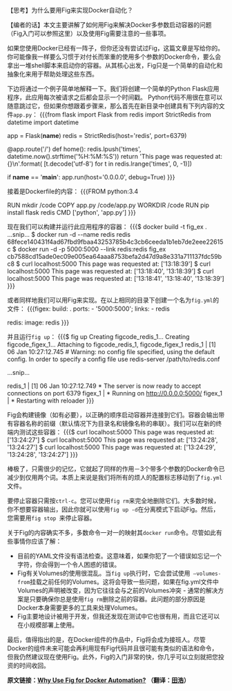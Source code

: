 【思考】为什么要用Fig来实现Docker自动化？

【编者的话】本文主要讲解了如何用Fig来解决Docker多参数启动容器的问题（Fig入门可以参照这里）以及使用Fig需要注意的一些事项。


如果您使用Docker已经有一阵子，但你还没有尝试过Fig，这篇文章是写给你的。你可能像我一样要么习惯于对付长而笨重的使用多个参数的Docker命令，要么会拿出一堆shell脚本来启动你的容器。从其核心出发，Fig只是一个简单的自动化和抽象化来用于帮助处理这些东西。

下边将通过一个例子简单地解释一下。我们将创建一个简单的Python Flask应用程序，此应用每次被请求之后都会显示一个时间戳。 Python代码不用很在意可以随意跳过它，但如果你想跟着步骤来，那么首先在新目录中创建具有下列内容的文件```app.py```：
{{{from flask import Flask
from redis import StrictRedis
from datetime import datetime


app = Flask(__name__)
redis = StrictRedis(host='redis', port=6379)


@app.route('/')
def home():
    redis.lpush('times', datetime.now().strftime('%H:%M:%S'))
    return 'This page was requested at: {}\n'.format(
        [t.decode('utf-8') for t in redis.lrange('times', 0, -1)])

if __name__ == '__main__':
    app.run(host='0.0.0.0', debug=True)    }}}

接着是Dockerfile的内容：
{{{FROM python:3.4

RUN mkdir /code
COPY app.py /code/app.py
WORKDIR /code
RUN pip install flask redis
CMD ['python', 'app.py']}}}

现在我们可以构建并运行此应用程序的容器：
{{{$ docker build -t fig_ex .
...snip...
$ docker run -d --name redis redis
68fece140431f4ad67fbd9fbaa43253785b4c3cb6ceeda1b1eb7de2eee22615c
$ docker run -d -p 5000:5000 --link redis:redis fig_ex
cb7588cd15ade0ec09e005ea64aaa8753befa2d47d9a8e331a711137fdc59bc8
$ curl localhost:5000
This page was requested at: ['13:18:39']
$ curl localhost:5000
This page was requested at: ['13:18:40', '13:18:39']
$ curl localhost:5000
This page was requested at: ['13:18:41', '13:18:40', '13:18:39']}}}

或者同样地我们可以用Fig来实现。在以上相同的目录下创建一个名为```fig.yml```的文件：
{{{figex:
  build: .
  ports:
    - '5000:5000';
  links:
    - redis

redis:
  image: redis  }}}

并且运行```fig up```：
{{{$ fig up
Creating figcode_redis_1...
Creating figcode_figex_1...
Attaching to figcode_redis_1, figcode_figex_1
redis_1 | [1] 06 Jan 10:27:12.745 # Warning: no config file specified, using the default config. In order to specify a config file use redis-server /path/to/redis.conf

...snip...

redis_1 | [1] 06 Jan 10:27:12.749 * The server is now ready to accept connections on port 6379
figex_1 |  * Running on http://0.0.0.0:5000/
figex_1 |  * Restarting with reloader}}}

Fig会构建镜像（如有必要），以正确的顺序启动容器并连接到它们。容器会输出带有容器名称的前缀（默认情况下为目录名和镜像名称的串联）。我们可以在新的终端内测试这些容器：
{{{$ curl localhost:5000
This page was requested at: ['13:24:27']
$ curl localhost:5000
This page was requested at: ['13:24:28', '13:24:27']
$ curl localhost:5000
This page was requested at: ['13:24:29', '13:24:28', '13:24:27']}}}

棒极了，只需很少的记忆，它就起了同样的作用－3个带多个参数的Docker命令已减少到仅用两个词。本质上来说是我们将所有的烦人的配置标志移动到了```fig.yml```文件。

要停止容器只需按```ctrl-c```。您可以使用```fig rm```来完全地删除它们。大多数时候，你不想要容器输出，因此你就可以使用```fig up -d```在分离模式下启动Fig。然后，您需要用```fig stop ```来停止容器。

关于Fig的内容确实不多，多数命令一对一的映射其```docker run```命令。尽管如此有些事情你应该了解：

- 目前的YAML文件没有语法检查。这意味着，如果你犯了一个错误如忘记一个字符，你会得到一个令人困惑的错误。
- Fig有关Volumes的使用很混乱。当```fig up```执行时，它会尝试使用``` –volumes-from```挂载之前任何的Volumes。这将会导致一些问题，如果在fig.yml文件中Volumes的声明被改变，因为它往往会与之前的Volumes冲突 - 通常的解决方案是只要确保你总是使用```fig rm```删除之前的容器。此问题的部分原因是Docker本身需要更多的工具来处理Volumes。
- Fig主要地设计被用于开发，但我还发现在测试中它也很有用，而且它还可以在小规模部署上使用。

最后，值得指出的是，在Docker组件的作品中，Fig将会成为接班人。尽管Docker的组件未来可能会再利用现有Fig代码并且很可能有类似的语法和命令， 但我仍然建议现在使用Fig。此外，Fig的入门非常的快，你几乎可以立刻就把您投资的时间收回。

**原文链接：[Why Use Fig for Docker Automation?](http://container-solutions.com/2015/01/use-fig-docker-automation/) （翻译：[田浩](https://github.com/llitfkitfk)）**

